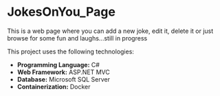 # JokesOnYou_Page
This is a web page where you can add a new joke, edit it, delete it or just browse for some fun and laughs...still in progress

This project uses the following technologies:
- **Programming Language:** C#
- **Web Framework:** ASP.NET MVC
- **Database:** Microsoft SQL Server
- **Containerization:** Docker
